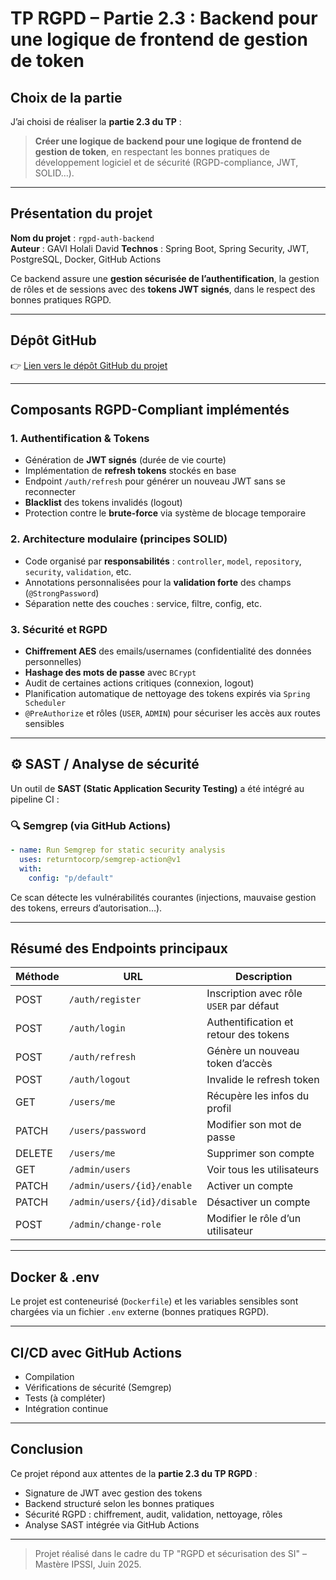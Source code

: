 # TP RGPD – Partie 2.3 : Backend pour une logique de frontend de gestion de token

## Choix de la partie
J’ai choisi de réaliser la **partie 2.3 du TP** :  
> **Créer une logique de backend pour une logique de frontend de gestion de token**, en respectant les bonnes pratiques de développement logiciel et de sécurité (RGPD-compliance, JWT, SOLID…).

---

## Présentation du projet

**Nom du projet** : `rgpd-auth-backend`  
**Auteur** : GAVI Holali David 
**Technos** : Spring Boot, Spring Security, JWT, PostgreSQL, Docker, GitHub Actions

Ce backend assure une **gestion sécurisée de l’authentification**, la gestion de rôles et de sessions avec des **tokens JWT signés**, dans le respect des bonnes pratiques RGPD.

---

## Dépôt GitHub

👉 [Lien vers le dépôt GitHub du projet](https://github.com/g-holali-david/rgpd-auth-backend.git)

---

## Composants RGPD-Compliant implémentés

### 1. Authentification & Tokens

- Génération de **JWT signés** (durée de vie courte)
- Implémentation de **refresh tokens** stockés en base
- Endpoint `/auth/refresh` pour générer un nouveau JWT sans se reconnecter
- **Blacklist** des tokens invalidés (logout)
- Protection contre le **brute-force** via système de blocage temporaire

### 2. Architecture modulaire (principes SOLID)

- Code organisé par **responsabilités** : `controller`, `model`, `repository`, `security`, `validation`, etc.
- Annotations personnalisées pour la **validation forte** des champs (`@StrongPassword`)
- Séparation nette des couches : service, filtre, config, etc.

### 3. Sécurité et RGPD

- **Chiffrement AES** des emails/usernames (confidentialité des données personnelles)
- **Hashage des mots de passe** avec `BCrypt`
- Audit de certaines actions critiques (connexion, logout)
- Planification automatique de nettoyage des tokens expirés via `Spring Scheduler`
- `@PreAuthorize` et rôles (`USER`, `ADMIN`) pour sécuriser les accès aux routes sensibles

---

## ⚙️ SAST / Analyse de sécurité

Un outil de **SAST (Static Application Security Testing)** a été intégré au pipeline CI :

### 🔍 Semgrep (via GitHub Actions)
```yaml
- name: Run Semgrep for static security analysis
  uses: returntocorp/semgrep-action@v1
  with:
    config: "p/default"
```

Ce scan détecte les vulnérabilités courantes (injections, mauvaise gestion des tokens, erreurs d’autorisation…).

---

## Résumé des Endpoints principaux

| Méthode | URL                         | Description                              |
|--------|-----------------------------|------------------------------------------|
| POST   | `/auth/register`            | Inscription avec rôle `USER` par défaut  |
| POST   | `/auth/login`               | Authentification et retour des tokens    |
| POST   | `/auth/refresh`             | Génère un nouveau token d’accès          |
| POST   | `/auth/logout`              | Invalide le refresh token                |
| GET    | `/users/me`                 | Récupère les infos du profil             |
| PATCH  | `/users/password`           | Modifier son mot de passe                |
| DELETE | `/users/me`                 | Supprimer son compte                     |
| GET    | `/admin/users`              | Voir tous les utilisateurs               |
| PATCH  | `/admin/users/{id}/enable`  | Activer un compte                        |
| PATCH  | `/admin/users/{id}/disable` | Désactiver un compte                     |
| POST   | `/admin/change-role`        | Modifier le rôle d’un utilisateur        |

---

## Docker & .env

Le projet est conteneurisé (`Dockerfile`) et les variables sensibles sont chargées via un fichier `.env` externe (bonnes pratiques RGPD).

---

## CI/CD avec GitHub Actions

- Compilation
- Vérifications de sécurité (Semgrep)
- Tests (à compléter)
- Intégration continue

---


## Conclusion

Ce projet répond aux attentes de la **partie 2.3 du TP RGPD** :

- Signature de JWT avec gestion des tokens
- Backend structuré selon les bonnes pratiques
- Sécurité RGPD : chiffrement, audit, validation, nettoyage, rôles
- Analyse SAST intégrée via GitHub Actions

---

> Projet réalisé dans le cadre du TP "RGPD et sécurisation des SI" – Mastère IPSSI, Juin 2025.
